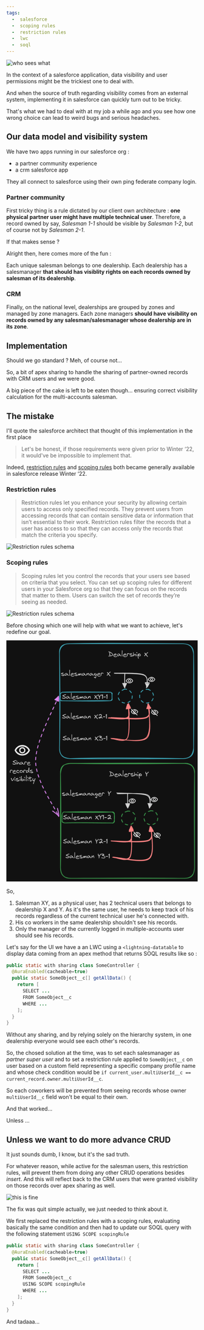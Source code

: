 ```yaml
---
tags:
  -  salesforce
  -  scoping rules
  -  restriction rules
  -  lwc
  -  soql
---
```


![who sees what](https://images.pexels.com/photos/3811807/pexels-photo-3811807.jpeg?auto=compress&cs=tinysrgb)

In the context of a salesforce application, data visibility and user permissions might be the trickiest one to deal with.

And when the source of truth regarding visibility comes from an external system, implementing it in salesforce can quickly turn out to be tricky. 

That's what we had to deal with at my job a while ago and you see how one wrong choice can lead to weird bugs and serious headaches.

## Our data model and visibility system

We have two apps running in our salesforce org :
- a partner community experience
- a crm salesforce app

They all connect to salesforce using their own ping federate company login.

### Partner community

First tricky thing is a rule dictated by our client own architecture : **one physical partner user might have multiple technical user**.
Therefore, a record owned by say, *Salesman 1-1* should be visible by *Salesman 1-2*, but of course not by *Salesman 2-1*.

If that makes sense ?

Alright then, here comes more of the fun : 

Each unique salesman belongs to one dealership. Each dealership has a salesmanager **that should has visiblity rights on each records owned by salesman of its dealership**.

### CRM

Finally, on the national level, dealerships are grouped by zones and managed by zone managers. Each zone managers **should have visibility on records owned by any salesman/salesmanager whose dealership are in its zone**.

## Implementation

Should we go standard ? Meh, of course not...

So, a bit of apex sharing to handle the sharing of partner-owned records with CRM users and we were good.

A big piece of the cake is left to be eaten though... ensuring correct visibility calculation for the multi-accounts salesman.

## The mistake

I'll quote the salesforce architect that thought of this implementation in the first place 
> Let's be honest, if those requirements were given prior to Winter ‘22, it would've be impossible to implement that.

Indeed, [restriction rules](https://help.salesforce.com/s/articleView?id=sf.security_restriction_rule.htm&type=5) and [scoping rules](https://help.salesforce.com/s/articleView?id=sf.security_scoping_rule.htm&type=5) both became generally available in salesforce release Winter ‘22. 

### Restriction rules
> Restriction rules let you enhance your security by allowing certain users to access only specified records. They prevent users from accessing records that can contain sensitive data or information that isn’t essential to their work. Restriction rules filter the records that a user has access to so that they can access only the records that match the criteria you specify.

![Restriction rules schema](https://resources.help.salesforce.com/images/30c218878df027f0e4aab7f2f176d98a.png)

### Scoping rules
> Scoping rules let you control the records that your users see based on criteria that you select. You can set up scoping rules for different users in your Salesforce org so that they can focus on the records that matter to them. Users can switch the set of records they’re seeing as needed.

![Restriction rules schema](https://resources.help.salesforce.com/images/12dd46780d27f59ae02d1bcd1f31c93e.png)

Before chosing which one will help with what we want to achieve, let's redefine our goal.

![visibility model](https://raw.githubusercontent.com/brtheo/blog/dev/visibilitymodel.png)

So, 
1. Salesman XY, as a physical user, has 2 technical users that belongs to dealership X and Y. As it's the same user, he needs to keep track of his records regardless of the current technical user he's connected with. 
2. His co workers in the same dealership shouldn't see his records. 
3. Only the manager of the currently logged in multiple-accounts user should see his records.


Let's say for the UI we have a an LWC using a `<lightning-datatable` to display data coming from an apex method that returns SOQL results like so : 
```java
public static with sharing class SomeController {
  @AuraEnabled(cacheable=true)
  public static SomeObject__c[] getAllData() {
    return [
      SELECT ...
      FROM SomeObject__c
      WHERE ...
    ];
  }
}
```

Without any sharing, and by relying solely on the hierarchy system, in one dealership everyone would see each other's records. 

So, the chosed solution at the time, was to set each salesmanager as *partner super user* and to set a restriction rule applied to `SomeObject__c` on user based on a custom field representing a specific company profile name and whose check condition would be `if current_user.multiUserId__c == current_record.owner.multiUserId__c`.

So each coworkers will be prevented from seeing records whose owner `multiUserId__c` field won't be equal to their own.

And that worked... 




Unless ...

## Unless we want to do more advance CRUD
It just sounds dumb, I know, but it's the sad truth. 

For whatever reason, while active for the salesman users, this restriction rules, will prevent them from doing any other CRUD operations besides *insert*. And this will reflect back to the CRM users that were granted visibility on those records over apex sharing as well.

![this is fine](https://m.media-amazon.com/images/I/71zv--AZ4VL._AC_UF894,1000_QL80_.jpg)

The fix was quit simple actually, we just needed to think about it.

We first replaced the restriction rules with a scoping rules, evaluating basically the same condition and then had to update our SOQL query with the following statement `USING SCOPE scopingRule`
```java
public static with sharing class SomeController {
  @AuraEnabled(cacheable=true)
  public static SomeObject__c[] getAllData() {
    return [
      SELECT ...
      FROM SomeObject__c
      USING SCOPE scopingRule
      WHERE ...
    ];
  }
}
```

And tadaaa...
